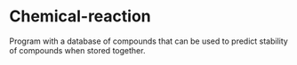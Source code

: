 # Chemical-reaction
Program with a database of compounds that can be used to predict stability of compounds when stored together.
